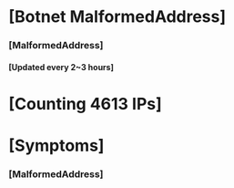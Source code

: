 # [Botnet MalformedAddress]
### [MalformedAddress]
#### [Updated every 2~3 hours]

# [Counting 4613 IPs]

# [Symptoms] 
###   [MalformedAddress]
